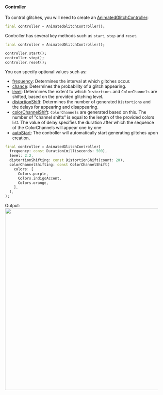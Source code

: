 #### Controller
To control glitches, you will need to create an [AnimatedGlitchController](https://pub.dev/documentation/animated_glitch/latest/animated_glitch/AnimatedGlitchController-class.html):

```dart
final controller = AnimatedGlitchController();
```

Controller has several key methods such as `start`, `stop` and `reset`.

```dart
final controller = AnimatedGlitchController();

controller.start();
controller.stop();
controller.reset();
```

You can specify optional values such as:
- [frequency](https://pub.dev/documentation/animated_glitch/latest/animated_glitch/AnimatedGlitchController/frequency.html): Determines the interval at which glitches occur.
- [chance](https://pub.dev/documentation/animated_glitch/latest/animated_glitch/AnimatedGlitchController/chance.html): Determines the probability of a glitch appearing.
- [level](https://pub.dev/documentation/animated_glitch/latest/animated_glitch/AnimatedGlitchController/level.html): Determines the extent to which `Distortions` and `ColorChannels` are shifted, based on the provided glitching level.
- [distortionShift](https://pub.dev/documentation/animated_glitch/latest/animated_glitch/AnimatedGlitchController/distortionShift.html): Determines the number of generated `Distortions` and the delays for appearing and disappearing.
- [colorChannelShift](https://pub.dev/documentation/animated_glitch/latest/animated_glitch/AnimatedGlitchController/colorChannelShift.html): `ColorChannels` are generated based on this. The number of "channel shifts" is equal to the length of the provided colors list. The value of delay specifies the duration after which the sequence of the ColorChannels will appear one by one 
- [autoStart](https://pub.dev/documentation/animated_glitch/latest/animated_glitch/AnimatedGlitchController/autoStart.html): The controller will automatically start generating glitches upon creation.

```dart
final controller = AnimatedGlitchController(
  frequency: const Duration(milliseconds: 500),
  level: 2.2,
  distortionShifting: const DistortionShift(count: 20),
  colorChannelShifting: const ColorChannelShift(
    colors: [
      Colors.purple,
      Colors.indigoAccent,
      Colors.orange,
    ],
  ),
);
```

Output:
<a>
    <img src="gif/controller_customization.gif" height="600"/>
</a>
